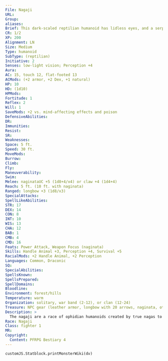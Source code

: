 ```yaml
---
File: Nagaji
URL: 
Group: 
aliases: 
Brief: This dark-scaled reptilian humanoid has lidless eyes, and a serpentine tongue that flickers from a fanged, lipless mouth.
CR: 1/2
XP: 200
Alignment: LN
Size: Medium
Type: humanoid
SubType: (reptilian)
Initiative: 2
Senses: low-light vision; Perception +4
Aura: 
AC: 15, touch 12, flat-footed 13
ACMods: (+2 armor, +2 Dex, +1 natural)
HP: 10
HD: (1d10)
HPMods: 
Fortitude: 1
Reflex: 2
Will: 1
SaveMods: +2 vs. mind-affecting effects and poison
DefensiveAbilities: 
DR: 
Immunities: 
Resist: 
SR: 
Weaknesses: 
Space: 5 ft.
Speed: 30 ft.
MoveMods: 
Burrow: 
Climb: 
Fly: 
Maneuverability: 
Swim: 
Melee: naginataUC +5 (1d8+4/x4) or claw +4 (1d4+4)
Reach: 5 ft. (10 ft. with naginata)
Ranged: longbow +3 (1d8/x3)
SpecialAttacks: 
SpellLikeAbilities: 
STR: 17
DEX: 14
CON: 8
INT: 10
WIS: 13
CHA: 12
BAB: 1
CMB: 4
CMD: 16
Feats: Power Attack, Weapon Focus (naginata)
Skills: Handle Animal +3, Perception +4, Survival +5
RacialMods: +2 Handle Animal, +2 Perception
Languages: Common, Draconic
SQ: 
SpecialAbilities: 
SpellsKnown: 
SpellsPrepared: 
SpellDomains: 
Bloodline: 
Environment: forest/hills
Temperature: warm
Organization: solitary, war band (2-12), or clan (12-24)
Treasure: NPC gear (leather armor, longbow with 20 arrows, naginata, other treasure)
Description: >
  The nagaji are a race of ophidian humanoids created by true nagas to serve as slaves. Vaguely humanlike in appearance, with scaled skin that mimics the colors and patterns of various true nagas, nagaji have forked tongues and lidless eyes, giving them an unblinking gaze that most other races find unnerving. Nagaji venerate nagas as their creators, even going so far as to deify them. Despite the inf luence of their creators, nagaji maintain their own distinct cultures containing elements borrowed from those of both nagas and humans. They prefer warm to tropical regions and settle in wild, isolated regions such as steaming jungles, vast swamps, or volcanic mountains where they erect large temples in honor of their naga creators. These magnificent temples are surrounded by dozens of simple mud daub huts and clay brick structures, which serve as the nagaji's homes and public buildings. Nagaji typically stand between 5-1/2 and 6 feet tall and weigh about 175 pounds.  NAGAJI CHARACTERS  Nagaji are defined by class levels-they do not possess racial Hit Dice. Nagaji have the following racial traits.  +2 Strength, +2 Charisma, -2 Intelligence: Nagaji have strong bodies and personalities, but disdain intellectualism.  Medium: Nagaji are Medium creatures and have no bonuses or penalties due to their size.  Normal Speed: Nagaji have a base speed of 30 feet.  Low-Light Vision: Nagaji can see twice as far as humans in conditions of dim light.  Armored Scales: Nagaji have a +1 natural armor bonus due to their scaly flesh.  Resistant (Ex): Nagaji receive a +2 racial saving throw bonus against mind-affecting effects and poison.  Serpent's Sense (Ex): Nagaji receive a +2 racial bonus on Handle Animal checks against reptiles, and a +2 racial bonus on Perception checks.  Languages: Nagaji begin play speaking Common and Draconic. Nagaji with high Intelligence scores can choose from the following: any human language, Abyssal, Aklo, Celestial, Draconic, Giant, Infernal, and Sylvan.
Race: Nagaji
Class: fighter 1
MR: 
Copyright:
  Content: PFRPG Bestiary 4
---
```

```dataviewjs
customJS.Statblock.printMonsterWiki(dv)
```
